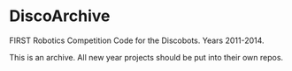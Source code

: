 DiscoArchive
=========

FIRST Robotics Competition Code for the Discobots. Years 2011-2014.

This is an archive. All new year projects should be put into their own repos.
